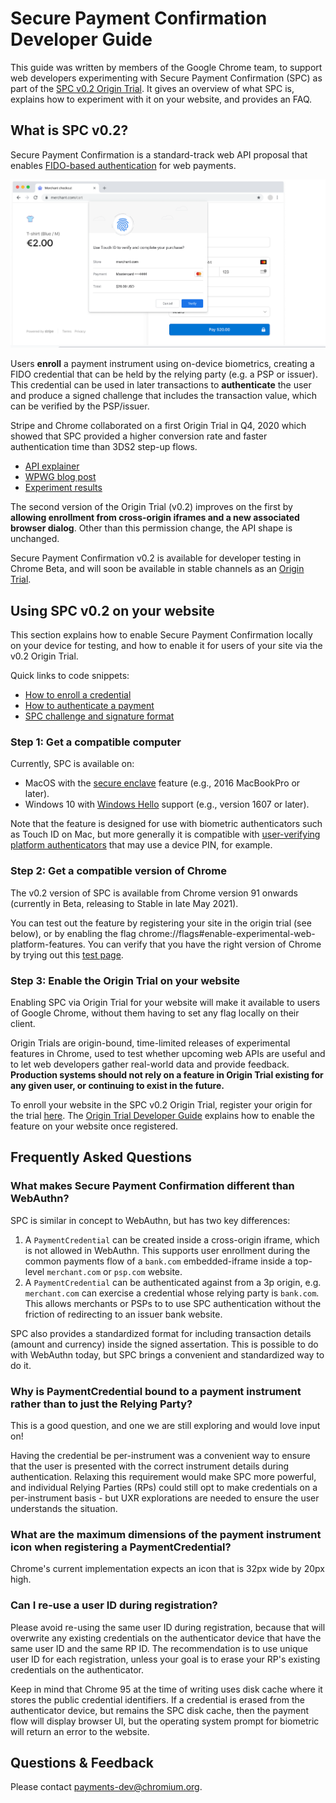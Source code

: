 # Secure Payment Confirmation Developer Guide

This guide was written by members of the Google Chrome team, to support web
developers experimenting with Secure Payment Confirmation (SPC) as part of the
[SPC v0.2 Origin
Trial](https://groups.google.com/u/1/a/chromium.org/g/blink-dev/c/6Dd00NJ-td8/m/NUGXlyG2BwAJ).
It gives an overview of what SPC is, explains how to experiment with it on your
website, and provides an FAQ.

## What is SPC v0.2?

Secure Payment Confirmation is a standard-track web API proposal that enables
[FIDO-based authentication](https://fidoalliance.org/) for web payments.

![Screenshot showing the browser authentication dialog for Secure Payment Confirmation.](developer-guide-authentication.png)

Users **enroll** a payment instrument using on-device biometrics, creating a
FIDO credential that can be held by the relying party (e.g. a PSP or issuer).
This credential can be used in later transactions to **authenticate** the user
and produce a signed challenge that includes the transaction value, which can
be verified by the PSP/issuer.

Stripe and Chrome collaborated on a first Origin Trial in Q4, 2020 which showed
that SPC provided a higher conversion rate and faster authentication time than
3DS2 step-up flows.

- [API explainer](https://github.com/w3c/secure-payment-confirmation/blob/main/README.md)
- [WPWG blog post](https://www.w3.org/blog/wpwg/2021/03/26/secure-payment-confirmation-stripe-experiment-and-next-steps/)
- [Experiment results](https://www.w3.org/2021/Talks/spc-pilot-202103.pdf)

The second version of the Origin Trial (v0.2) improves on the first by
**allowing enrollment from cross-origin iframes and a new associated browser
dialog**. Other than this permission change, the API shape is unchanged.

Secure Payment Confirmation v0.2 is available for developer testing in Chrome
Beta, and will soon be available in stable channels as an [Origin
Trial](https://github.com/GoogleChrome/OriginTrials). 

## Using SPC v0.2 on your website

This section explains how to enable Secure Payment Confirmation locally on your
device for testing, and how to enable it for users of your site via the v0.2
Origin Trial.

Quick links to code snippets:
- [How to enroll a credential](https://github.com/w3c/secure-payment-confirmation#creating-a-credential)
- [How to authenticate a payment](https://github.com/w3c/secure-payment-confirmation#authenticating-a-payment)
- [SPC challenge and signature format](https://github.com/w3c/secure-payment-confirmation#transaction-binding-and-web-payments-cryptogram)

### Step 1: Get a compatible computer

Currently, SPC is available on:

* MacOS with the
  [secure enclave](https://support.apple.com/en-ca/guide/security/sec59b0b31ff/web)
  feature (e.g., 2016 MacBookPro or later).
* Windows 10 with [Windows
  Hello](https://support.microsoft.com/en-us/windows/learn-about-windows-hello-and-set-it-up-dae28983-8242-bb2a-d3d1-87c9d265a5f0)
  support (e.g., version 1607 or later).

Note that the feature is designed for use with biometric authenticators such as
Touch ID on Mac, but more generally it is compatible with
[user-verifying platform authenticators](https://www.w3.org/TR/webauthn/#user-verifying-platform-authenticator)
that may use a device PIN, for example.

### Step 2: Get a compatible version of Chrome

The v0.2 version of SPC is available from Chrome version 91 onwards (currently
in Beta, releasing to Stable in late May 2021).

You can test out the feature by registering your site in the origin trial (see
below), or by enabling the flag chrome://flags#enable-experimental-web-platform-features.
You can verify that you have the right version of Chrome by trying out this
[test page](https://rsolomakhin.github.io/pr/spc/).

### Step 3: Enable the Origin Trial on your website

Enabling SPC via Origin Trial for your website will make it available to users
of Google Chrome, without them having to set any flag locally on their client.

Origin Trials are origin-bound, time-limited releases of experimental features
in Chrome, used to test whether upcoming web APIs are useful and to let web
developers gather real-world data and provide feedback. **Production systems
should not rely on a feature in Origin Trial existing for any given user, or
continuing to exist in the future.**

To enroll your website in the SPC v0.2 Origin Trial, register your origin for
the trial
[here](https://developer.chrome.com/origintrials/#/view_trial/2735936773627576321).
The [Origin Trial Developer
Guide](https://github.com/GoogleChrome/OriginTrials/blob/main/developer-guide.md)
explains how to enable the feature on your website once registered.

## Frequently Asked Questions

### What makes Secure Payment Confirmation different than WebAuthn?

SPC is similar in concept to WebAuthn, but has two key differences:

1. A `PaymentCredential` can be created inside a cross-origin iframe, which is
   not allowed in WebAuthn. This supports user enrollment during the common
   payments flow of a `bank.com` embedded-iframe inside a top-level
   `merchant.com` or `psp.com` website.
2. A `PaymentCredential` can be authenticated against from a 3p origin, e.g.
   `merchant.com` can exercise a credential whose relying party is `bank.com`.
   This allows merchants or PSPs to to use SPC authentication without the
   friction of redirecting to an issuer bank website.

SPC also provides a standardized format for including transaction details
(amount and currency) inside the signed assertation. This is possible to do
with WebAuthn today, but SPC brings a convenient and standardized way to do it.

### Why is PaymentCredential bound to a payment instrument rather than to just the Relying Party?

This is a good question, and one we are still exploring and would love input on!

Having the credential be per-instrument was a convenient way to ensure that the
user is presented with the correct instrument details during authentication.
Relaxing this requirement would make SPC more powerful, and individual Relying
Parties (RPs) could still opt to make credentials on a per-instrument basis -
but UXR explorations are needed to ensure the user understands the situation.

### What are the maximum dimensions of the payment instrument icon when registering a PaymentCredential?

Chrome's current implementation expects an icon that is 32px wide by 20px high.

### Can I re-use a user ID during registration?

Please avoid re-using the same user ID during registration, because that will
overwrite any existing credentials on the authenticator device that have the
same user ID and the same RP ID. The recommendation is to use unique user ID
for each registration, unless your goal is to erase your RP's existing
credentials on the authenticator. 

Keep in mind that Chrome 95 at the time of writing uses disk cache where it
stores the public credential identifiers. If a credential is erased from the
authenticator device, but remains the SPC disk cache, then the payment flow
will display browser UI, but the operating system prompt for biometric will
return an error to the website.

## Questions & Feedback

Please contact payments-dev@chromium.org.
